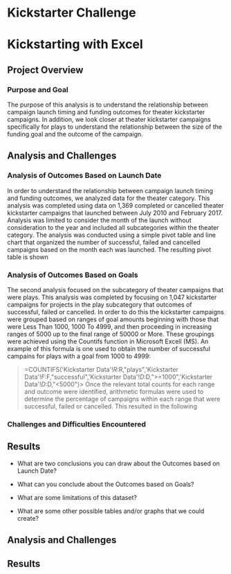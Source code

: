 # Kickstarter Challenge

# Kickstarting with Excel

## Project Overview
### Purpose and Goal
The purpose of this analysis is to understand the relationship between campaign launch timing and funding outcomes for theater kickstarter campaigns. In addition, we look closer at theater kickstarter campaigns specifically for plays to understand the relationship between the size of the funding goal and the outcome of the campaign. 

## Analysis and Challenges
### Analysis of Outcomes Based on Launch Date
In order to understand the relationship between campaign launch timing and funding outcomes, we analyzed data for the theater category. This analysis was completed using data on 1,369 completed or cancelled theater kickstarter campaigns that launched between July 2010 and February 2017. Analysis was limited to consider the month of the launch without consideration to the year and included all subcategories within the theater category. The analysis was conducted using a simple pivot table and line chart that organized the number of successful, failed and cancelled campaigns based on the month each was launched. The resulting pivot table is shown 

### Analysis of Outcomes Based on Goals
The second analysis focused on the subcategory of theater campaigns that were plays. This analysis was completed by focusing on 1,047 kickstarter campaigns for projects in the play subcategory that outcomes of successful, failed or cancelled. In order to do this the kickstarter campaigns were grouped based on ranges of goal amounts beginning with those that were Less Than 1000, 1000 To 4999, and then proceeding in increasing ranges of 5000 up to the final range of 50000 or More. These groupings were achieved using the Countifs function in Microsoft Excell (MS). An example of this formula is one used to obtain the number of successful campains for plays with a goal from 1000 to 4999: 
>=COUNTIFS('Kickstarter Data'!$R:$R,"plays",'Kickstarter Data'!$F:$F,"successful",'Kickstarter Data'!$D:$D,">=1000",'Kickstarter Data'!$D:$D,"<5000")>
Once the relevant total counts for each range and outcome were identified, arithmetic formulas were used to determine the percentage of campaigns within each range that were successful, failed or cancelled. This resulted in the following 



### Challenges and Difficulties Encountered

## Results

- What are two conclusions you can draw about the Outcomes based on Launch Date?

- What can you conclude about the Outcomes based on Goals?

- What are some limitations of this dataset?

- What are some other possible tables and/or graphs that we could create?




## Analysis and Challenges


## Results
